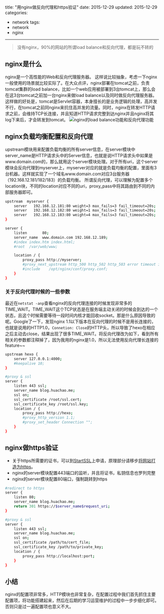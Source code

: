 title:  "用nginx做反向代理和https验证"
date: 2015-12-29
updated: 2015-12-29
categories:
- network
tags:
- network
- nginx
---

> 没有nginx，90%的网站的所谓load balance和反向代理，都是玩不转的

## nginx是什么
nginx是一个高性能的Web和反向代理服务器。
这样说比较抽象，考虑一下nginx一般使用的场景就比较实际了。在大众点评，nginx部署在tomcat之前，负责tomcat集群的load balance，比如一个web应用被部署到3台tomcat上，那么会在这3台tomcat之前加一台nginx来做load balance以及同时做反向代理服务器。这样做的好处是，tomcat是Servlet容器，本身擅长的是业务逻辑的处理，高并发不行，在tomcat之前同nginx来抗住高并发的流量。同时，nginx在转发HTTP请求之前，会维持TCP长连接，并且知道HTTP请求完整到达nginx并且nginx将其log下来后，才会转发到tomcat。
![nginx的load balance功能和反向代理功能](/images/2015/12/nginx简图.png)

## nginx负载均衡配置和反向代理
upstream模块用来配置负载均衡的所有server信息，在server模块中server_name是HTTP请求头中的Server信息，也就是说HTTP请求头中如果是www.domain.com的，那么就用这个server模块处理。对于所有uri，这个server模块会反向代理到myserver上，myserver对应的就是负载均衡的配置，里面有3台机器。这样就实现了一个域名www.domain.com对应3台服务器（192.168.12.181/182/183）的负载均衡。
所谓反向代理，可以理解为配置多个location块，不同的location对应不同的uri，proxy_pass中将其路由到不同的内部服务器即可。
```bash
upstream  myserver {
    server   192.168.12.181:80 weight=3 max_fails=3 fail_timeout=20s;
    server   192.168.12.182:80 weight=1 max_fails=3 fail_timeout=20s;
    server   192.168.12.183:80 weight=4 max_fails=3 fail_timeout=20s;
}

server {
    listen       80;
    server_name  www.domain.com 192.168.12.189;
    #index index.htm index.html;
    #root  /var/web/www;

    location / {
        proxy_pass http://myserver;
        #proxy_next_upstream http_500 http_502 http_503 error timeout invalid_header;
        #include    /opt/nginx/conf/proxy.conf;
    }
}
```
### 关于反向代理时候的一些参数
最近在`netstat -anp`查看nginx的反向代理连接的时候发现非常多的TIME_WAIT。TIME_WAIT这个TCP状态是在服务端主动关闭的时候会到达的一个状态，且这个时候需要等待一段时间内核才能回收socket。那是什么原因导致的呢。Google了一下，发现nginx 1.1以下版本在反向代理的时候不是用长连接的，也就是说用的HTTP1.0，`Connetion: Close`的HTTP头，所以导致了hexo在相应之后主动去close，结果出现了很多TIME_WAIT。将反向代理改为如下，看到所有相关的参数都注释掉了，因为我用的nginx是1.0，所以无法使用反向代理长连接的feature~~
```bash
upstream hexo {
    server 127.0.0.1:4000;
    #keepalive 10;
}

#proxy & ssl
server {
    listen 443 ssl;
    server_name blog.huachao.me;
    ssl on;
    ssl_certificate /root/ssl.cert;
    ssl_certificate_key /root/ssl.key;
    location / {
        proxy_pass http://hexo;
        #proxy_http_version 1.1;
        #proxy_set_header Connection "";
    }
}
```

## nginx做https验证
- 关于https所需要的证书，可以到[StartSSL](https://www.startssl.com/)上申请，原理部分请移步[将网站打造为https](https://blog.huachao.me/2015/5/将网站打造为https/)。
- nginx的server模块配置443端口的监听，并且将证书，私钥信息也罗列完整
- nginx的server模块配置80端口，强制跳转到https
```bash
#redirect to https
server {
    listen 80;
    server_name blog.huachao.me;
    return 301 https://$server_name$request_uri;
}

#proxy & ssl
server {
    listen 443 ssl;
    server_name blog.huachao.me;
    ssl on;
    ssl_certificate /path/to/cert_file;
    ssl_certificate_key /path/to/private_key;
    location / {
        proxy_pass http://localhost:port;
    }
}
```
## 小结
nginx的配置项非常多，HTTP模块也非常复杂，在配置过程中我们首先抓住主要配置项，将功能搭建起来，然后在后期的学习运营维护的过程中一步步细化即可。否则只是过一遍配置项也意义不大。
